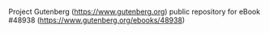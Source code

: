 Project Gutenberg (https://www.gutenberg.org) public repository for eBook #48938 (https://www.gutenberg.org/ebooks/48938)
